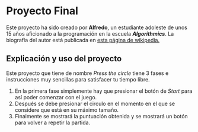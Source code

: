 # Proyecto Final

Este proyecto ha sido creado por **Alfredo**, un estudiante adoleste de unos 15 años aficionado a la programación en la escuela ***Algorithmics***. La biografía del autor está publicada en [esta página de wikipedia.](https://es.wikipedia.org/wiki/Plantilla:Categor%C3%ADa_vac%C3%ADa) 

## Explicación y uso del proyecto

Este proyecto que tiene de nombre *Press the circle* tiene 3 fases e instrucciones muy sencillas para satisfacer tu tiempo libre.

1. En la primera fase simplemente hay que presionar el botón de *Start* para así poder comenzar con el juego.
2. Después se debe presionar el circulo en el momento en el que se considere que está en su máximo tamaño.
3. Finalmente se mostrará la puntuación obtenida y se mostrará un botón para volver a repetir la partida.
